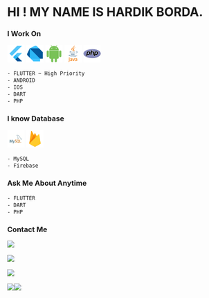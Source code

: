 # HI ! MY NAME IS HARDIK BORDA. 



### I Work On
<code><img height="40" src="https://raw.githubusercontent.com/github/explore/80688e429a7d4ef2fca1e82350fe8e3517d3494d/topics/flutter/flutter.png"></code>
<code><img height="40" src="https://raw.githubusercontent.com/github/explore/80688e429a7d4ef2fca1e82350fe8e3517d3494d/topics/dart/dart.png"></code>
<code><img height="40" src="https://raw.githubusercontent.com/github/explore/80688e429a7d4ef2fca1e82350fe8e3517d3494d/topics/android/android.png"></code>
<code><img height="40" src="https://raw.githubusercontent.com/github/explore/80688e429a7d4ef2fca1e82350fe8e3517d3494d/topics/java/java.png"></code>
<code><img height="40" src="https://raw.githubusercontent.com/github/explore/80688e429a7d4ef2fca1e82350fe8e3517d3494d/topics/php/php.png"></code>
```
- FLUTTER ~ High Priority
- ANDROID
- IOS
- DART
- PHP
```
### I know Database
<code><img height="40" src="https://raw.githubusercontent.com/github/explore/80688e429a7d4ef2fca1e82350fe8e3517d3494d/topics/mysql/mysql.png"></code>
<code><img height="40" src="https://raw.githubusercontent.com/github/explore/80688e429a7d4ef2fca1e82350fe8e3517d3494d/topics/firebase/firebase.png"></code>
```
- MySQL
- Firebase
```

### Ask Me About Anytime
```
- FLUTTER
- DART
- PHP
```

### Contact Me

<a href="https://mail.google.com/mail/u/0/#inbox"><img src="http://img.shields.io/badge/Gmail-hworldinfo2107@gmail.com-red?style=for-the-badge&logo=Gmail"></a>

<a href="https://twitter.com/hardikb07"><img src="http://img.shields.io/badge/Twitter-@hardikb07-red?style=for-the-badge&logo=Twitter"></a>

<a href="https://www.instagram.com/im_hardik2111/"><img src="http://img.shields.io/badge/Instagram-im__hardik2111-red?style=for-the-badge&logo=Instagram"></a>


<img height="190" src="https://github-readme-stats.vercel.app/api/top-langs/?username=hardik2197&theme=dark&hide_langs_below=1&layout=compact" /><img height="190" src="https://github-readme-stats.vercel.app/api?username=hardik2197&&show_icons=true&title_color=fff&icon_color=bb2acf&text_color=daf7dc&bg_color=151515" />

